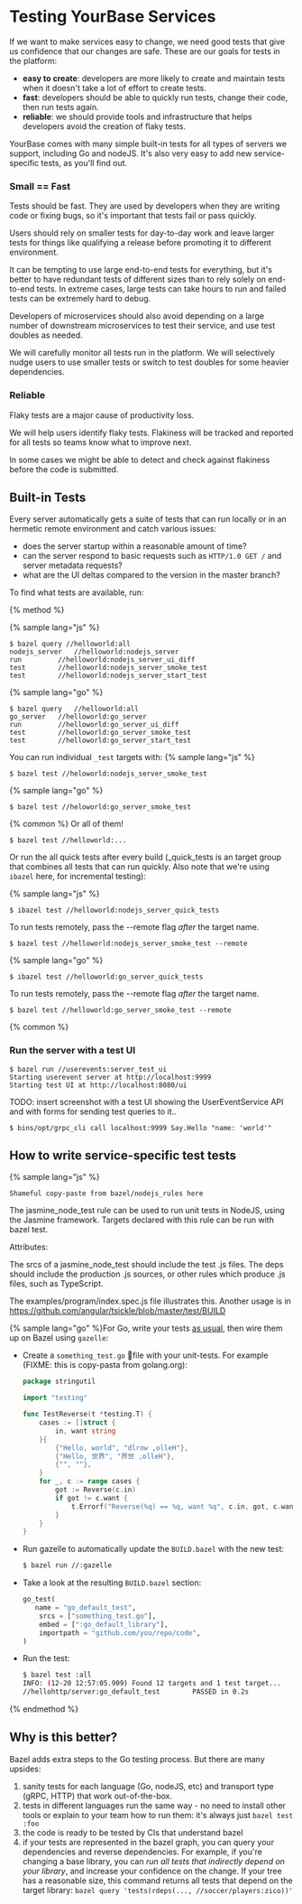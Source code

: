 Testing YourBase Services
=============================

If we want to make services easy to change, we need good tests that give us confidence that our changes are safe. These are our goals for tests in the platform:

-	**easy to create**: developers are more likely to create and maintain tests when it doesn't take a lot of effort to create tests.
-	**fast**: developers should be able to quickly run tests, change their code, then run tests again.
-	**reliable**: we should provide tools and infrastructure that helps developers avoid the creation of flaky tests.

YourBase comes with many simple built-in tests for all types of servers we support, including Go and nodeJS. It's also very easy to add new service-specific tests, as you'll find out.

### Small == Fast

Tests should be fast. They are used by developers when they are writing code or fixing bugs, so it's important that tests fail or pass quickly.

Users should rely on smaller tests for day-to-day work and leave larger tests for things like qualifying a release before promoting it to different environment.

It can be tempting to use large end-to-end tests for everything, but it's better to have redundant tests of different sizes than to rely solely on end-to-end tests. In extreme cases, large tests can take hours to run and failed tests can be extremely hard to debug.

Developers of microservices should also avoid depending on a large number of downstream microservices to test their service, and use test doubles as needed.

We will carefully monitor all tests run in the platform. We will selectively nudge users to use smaller tests or switch to test doubles for some heavier dependencies.

### Reliable

Flaky tests are a major cause of productivity loss.

We will help users identify flaky tests. Flakiness will be tracked and reported for all tests so teams know what to improve next.

In some cases we might be able to detect and check against flakiness before the code is submitted.

Built-in Tests
-----------------
Every server automatically gets a suite of tests that can run locally or in an hermetic remote environment and catch various issues:

* does the server startup within a reasonable amount of time?
* can the server respond to basic requests such as `HTTP/1.0 GET /` and server metadata requests?
* what are the UI deltas compared to the version in the master branch?

To find what tests are available, run:

{% method %}

{% sample lang="js" %}
```
$ bazel query //helloworld:all
nodejs_server 	//helloworld:nodejs_server
run 		//helloworld:nodejs_server_ui_diff
test		//helloworld:nodejs_server_smoke_test
test 		//helloworld:nodejs_server_start_test
```

{% sample lang="go" %}
```
$ bazel query   //helloworld:all
go_server 	//helloworld:go_server
run 		//helloworld:go_server_ui_diff
test		//helloworld:go_server_smoke_test
test 		//helloworld:go_server_start_test
```

You can run individual `_test` targets with:
{% sample lang="js" %}
```
$ bazel test //heloworld:nodejs_server_smoke_test
```

{% sample lang="go" %}
```
$ bazel test //heloworld:go_server_smoke_test
```
{% common %}
Or all of them!

```
$ bazel test //helloworld:...
```

Or run the all quick tests after every build (_quick_tests is an target group that combines all tests that can run quickly. Also note that we're using `ibazel` here, for incremental testing):

{% sample lang="js" %}
```
$ ibazel test //helloworld:nodejs_server_quick_tests
```

To run tests remotely, pass the --remote flag *after* the target name.

```
$ bazel test //helloworld:nodejs_server_smoke_test --remote
```

{% sample lang="go" %}
```
$ ibazel test //helloworld:go_server_quick_tests
```

To run tests remotely, pass the --remote flag *after* the target name.

```
$ bazel test //helloworld:go_server_smoke_test --remote
```

{% common %}

### Run the server with a test UI

```
$ bazel run //userevents:server_test_ui
Starting userevent server at http://localhost:9999
Starting test UI at http://localhost:8080/ui
```

TODO: insert screenshot with a test UI showing the UserEventService API and with forms for sending test queries to it..

```
$ bins/opt/grpc_cli call localhost:9999 Say.Hello "name: 'world'"
```

How to write service-specific test tests
------------------

{% sample lang="js" %}

`Shameful copy-paste from bazel/nodejs_rules here`

The jasmine_node_test rule can be used to run unit tests in NodeJS, using the Jasmine framework. Targets declared with this rule can be run with bazel test.

Attributes:

The srcs of a jasmine_node_test should include the test .js files. The deps should include the production .js sources, or other rules which produce .js files, such as TypeScript.

The examples/program/index.spec.js file illustrates this. Another usage is in https://github.com/angular/tsickle/blob/master/test/BUILD

{% sample lang="go" %}For Go, write your tests [as usual](https://golang.org/doc/code.html#Testing), then wire them up on Bazel using `gazelle`:

-	Create a `something_test.go` file with your unit-tests. For example (FIXME: this is copy-pasta from golang.org):

	```go
	package stringutil

	import "testing"

	func TestReverse(t *testing.T) {
		cases := []struct {
			in, want string
		}{
			{"Hello, world", "dlrow ,olleH"},
			{"Hello, 世界", "界世 ,olleH"},
			{"", ""},
		}
		for _, c := range cases {
			got := Reverse(c.in)
			if got != c.want {
				t.Errorf("Reverse(%q) == %q, want %q", c.in, got, c.want)
			}
		}
	}
	```

-	Run gazelle to automatically update the `BUILD.bazel` with the new test:

	```bash
	$ bazel run //:gazelle
	```

-	Take a look at the resulting `BUILD.bazel` section:

	```python
	go_test(
	   name = "go_default_test",
	    srcs = ["something_test.go"],
	    embed = [":go_default_library"],
	    importpath = "github.com/you/repo/code",
	)
	```

-	Run the test:

	```bash
	$ bazel test :all
	INFO: (12-20 12:57:05.909) Found 12 targets and 1 test target...
	//hellohttp/server:go_default_test        PASSED in 0.2s
	```

{% endmethod %}

Why is this better?
-------------------

Bazel adds extra steps to the Go testing process. But there are many upsides:

1. sanity tests for each language (Go, nodeJS, etc) and transport type (gRPC, HTTP) that work out-of-the-box.
1.	tests in different languages run the same way - no need to install other tools or explain to your team how to run them: it's always just `bazel test :foo`
2.	the code is ready to be tested by CIs that understand bazel
3.	if your tests are represented in the bazel graph, you can query your dependencies and reverse dependencies. For example, if you're changing a base library, you can *run all tests that indirectly depend on your library*, and increase your confidence on the change. If your tree has a reasonable size, this command returns all tests that depend on the target library: `bazel query 'tests(rdeps(..., //soccer/players:zico))'`

